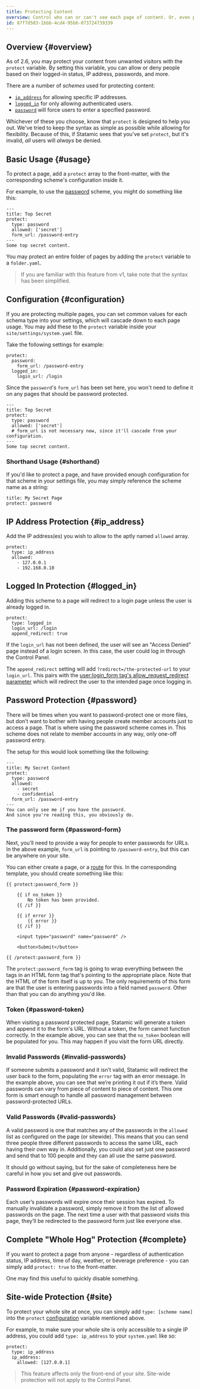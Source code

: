 ```yaml
---
title: Protecting Content
overview: Control who can or can't see each page of content. Or, even protect your whole site in one fell swoop.
id: 87f7d503-1bbb-4cd4-95b6-073724739339
---
```


## Overview {#overview}

As of 2.6, you may protect your content from unwanted visitors with the `protect` variable. By setting this variable, you can allow or deny people based on their logged-in status, IP address, passwords, and more.

There are a number of _schemes_ used for protecting content:

- [`ip_address`](#ip_address) for allowing specific IP addresses.
- [`logged_in`](#logged_in) for only allowing authenticated users.
- [`password`](#password) will force users to enter a specified password.

Whichever of these you choose, know that `protect` is designed to help you out. We've tried to keep the syntax as simple as possible while allowing for flexibility. Because of this, if Statamic sees that you've set `protect`, but it's invalid, _all_ users will _always_ be denied. 


## Basic Usage {#usage}

To protect a page, add a `protect` array to the front-matter, with the corresponding scheme's configuration inside it.

For example, to use the [password](#password) scheme, you might do something like this:

``` .lang-yaml
---
title: Top Secret
protect:
  type: password
  allowed: ['secret']
  form_url: /password-entry
---
Some top secret content.
```

You may protect an entire folder of pages by adding the `protect` variable to a `folder.yaml`.

> If you are familiar with this feature from v1, take note that the syntax has been simplified.

## Configuration {#configuration}

If you are protecting multiple pages, you can set common values for each schema type into your settings, which will cascade down to each page usage. You may add these to the `protect` variable inside your `site/settings/system.yaml` file.

Take the following settings for example:

``` .lang-yaml
protect:
  password:
    form_url: /password-entry
  logged_in:
    login_url: /login
```

Since the `password`'s `form_url` has been set here, you won't need to define it on any pages that should be password protected.

``` .lang-yaml
---
title: Top Secret
protect:
  type: password
  allowed: ['secret']
  # form_url is not necessary now, since it'll cascade from your configuration.
---
Some top secret content.
```


### Shorthand Usage {#shorthand}

If you'd like to protect a page, and have provided enough configuration for that scheme in your settings file, you may simply reference the scheme name as a string:

``` .lang-yaml
title: My Secret Page
protect: password
```


## IP Address Protection {#ip_address}

Add the IP address(es) you wish to allow to the aptly named `allowed` array.

``` .lang-yaml
protect:
  type: ip_address
  allowed:
    - 127.0.0.1
    - 192.168.0.10
```


## Logged In Protection {#logged_in}

Adding this scheme to a page will redirect to a login page unless the user is already logged in.

``` .lang-yaml
protect:
  type: logged_in
  login_url: /login
  append_redirect: true
```

If the `login_url` has not been defined, the user will see an "Access Denied" page instead of a login screen. In this case, the user could log in through the Control Panel.

The `append_redirect` setting will add `?redirect=/the-protected-url` to your `login_url`. This pairs with the [user:login_form tag's allow_request_redirect parameter](/tags/user-login_form#parameters) which will redirect the user to the intended page once logging in.


## Password Protection {#password}

There will be times when you want to password-protect one or more files, but don’t want to bother with having people create member accounts just to access a page. That is where using the password scheme comes in. This scheme does not relate to member accounts in any way, only one-off password entry. 

The setup for this would look something like the following:

``` .lang-yaml
---
title: My Secret Content
protect:
  type: password
  allowed:
    - secret
    - confidential
  form_url: /password-entry
---
You can only see me if you have the password.
And since you're reading this, you obviously do.
```


### The password form {#password-form}

Next, you’ll need to provide a way for people to enter passwords for URLs. In the above example, `form_url` is pointing to `/password-entry`, but this can be anywhere on your site.

You can either create a page, or a [route](/routing) for this. In the corresponding template, you should create something like this:

```
{{ protect:password_form }}

    {{ if no_token }}
        No token has been provided.
    {{ /if }}

    {{ if error }}
        {{ error }}
    {{ /if }}

    <input type="password" name="password" />

    <button>Submit</button>

{{ /protect:password_form }}
```

The `protect:password_form` tag is going to wrap everything between the tags in an HTML form tag that's pointing to the appropriate place. Note that the HTML of the form itself is up to you. The only requirements of this form are that the user is entering passwords into a field named `password`. Other than that you can do anything you'd like.

### Token {#password-token}

When visiting a password protected page, Statamic will generate a token and append it to the form's URL. Without a token, the form cannot function correctly. In the example above, you can see that the `no_token` boolean will be populated for you. This may happen if you visit the form URL directly.

### Invalid Passwords {#invalid-passwords}

If someone submits a password and it isn’t valid, Statamic will redirect the user back to the form, populating the `error` tag with an error message. In the example above, you can see that we’re printing it out if it’s there. Valid passwords can vary from piece of content to piece of content. This one form is smart enough to handle all password management between password-protected URLs.

### Valid Passwords {#valid-passwords}

A valid password is one that matches any of the passwords in the `allowed` list as configured on the page (or sitewide). This means that you can send three people three different passwords to access the same URL, each having their own way in. Additionally, you could also set just one password and send that to 100 people and they can all use the same password.

It should go without saying, but for the sake of completeness here be careful in how you set and give out passwords.

### Password Expiration {#password-expiration}

Each user’s passwords will expire once their session has expired. To manually invalidate a password, simply remove it from the list of allowed passwords on the page. The next time a user with that password visits this page, they’ll be redirected to the password form just like everyone else.


## Complete "Whole Hog" Protection {#complete}

If you want to protect a page from anyone - regardless of authentication status, IP address, time of day, weather, or beverage preference - you can simply add `protect: true` to the front-matter.

One may find this useful to quickly disable something.



## Site-wide Protection {#site}

To protect your whole site at once, you can simply add `type: [scheme name]` into the `protect` [configuration](#configuration) variable mentioned above.

For example, to make sure your whole site is only accessible to a single IP address, you could add `type: ip_address` to your `system.yaml` like so:

``` .lang-yaml
protect:
  type: ip_address
  ip_address:
    allowed: [127.0.0.1]
```

> This feature affects only the front-end of your site. Site-wide protection will not apply to the Control Panel.
